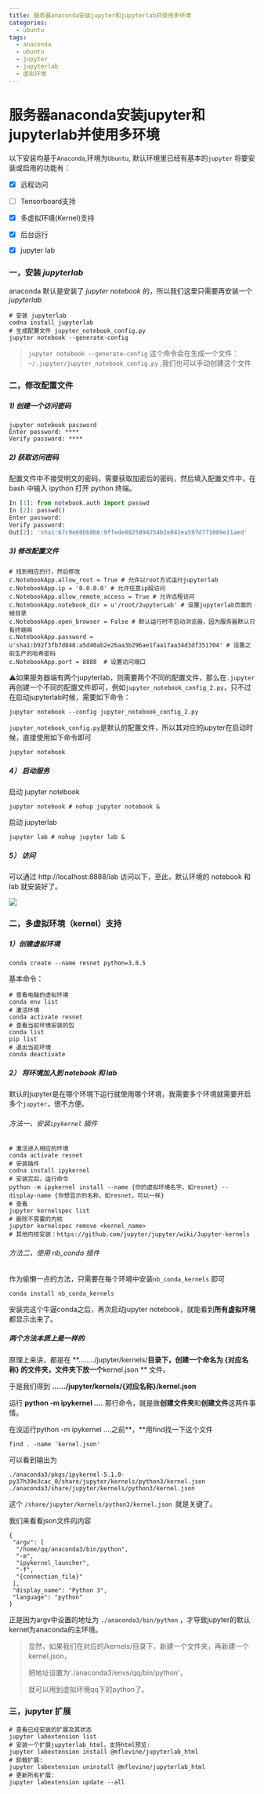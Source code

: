 ```yaml
---
title: 服务器anaconda安装jupyter和jupyterlab并使用多环境
categories:
  - ubuntu
tags:
  - anaconda
  - ubuntu
  - jupyter
  - jupyterlab
  - 虚拟环境
---
```


# 服务器anaconda安装jupyter和jupyterlab并使用多环境

以下安装均基于`Anaconda`,环境为`Ubuntu`, 默认环境里已经有基本的`jupyter`
将要安装或启用的功能有：

- [x] 远程访问

- [ ] Tensorboard支持

- [x] 多虚拟环境(Kernel)支持

- [x] 后台运行

- [x] jupyter lab

### 一，安装 *jupyterlab*

anaconda 默认是安装了 *jupyter notebook* 的，所以我们这里只需要再安装一个 *jupyterlab*

```shell
# 安装 jupyterlab
codna install jupyterlab
# 生成配置文件 jupyter_notebook_config.py
jupyter notebook --generate-config

```

> `jupyter notebook --generate-config`  这个命令会在生成一个文件： `~/.jupyter/jupyter_notebook_config.py` ,我们也可以手动创建这个文件

### 二，修改配置文件

##### 1) 创建一个访问密码

```shell
jupyter notebook password
Enter password: ****
Verify password: ****
```

##### 2) 获取访问密码

配置文件中不接受明文的密码，需要获取加密后的密码，然后填入配置文件中，在 bash 中输入 ipython 打开 python 终端。

```python
In [1]: from notebook.auth import passwd
In [2]: passwd()
Enter password:
Verify password:
Out[2]: 'sha1:67c9e60bb8b6:9ffede0825894254b2e042ea597d771089e11aed'
```

##### 3) 修改配置文件

```shell
# 找到相应的行，然后修改
c.NotebookApp.allow_root = True # 允许以root方式运行jupyterlab
c.NotebookApp.ip = '0.0.0.0' # 允许任意ip段访问
c.NotebookApp.allow_remote_access = True # 允许远程访问
c.NotebookApp.notebook_dir = u'/root/JupyterLab' # 设置jupyterlab页面的根目录
c.NotebookApp.open_browser = False # 默认运行时不启动浏览器，因为服务器默认只有终端嘛
c.NotebookApp.password = u'sha1:b92f3fb7d848:a5d40ab2e26aa3b296ae1faa17aa34d3df351704' # 设置之前生产的哈希密码
c.NotebookApp.port = 8888  # 设置访问端口
```

⚠️如果服务器端有两个jupyterlab，则需要两个不同的配置文件，那么在`.jupyter`再创建一个不同的配置文件即可，例如`jupyter_notebook_config_2.py`，只不过在启动jupyterlab时候，需要如下命令：

```shell
jupyter notebook --config jupyter_notebook_config_2.py
```

`jupyter_notebook_config.py`是默认的配置文件，所以其对应的jupyter在启动时候，直接使用如下命令即可

```shell
jupyter notebook
```

##### 4） 启动服务

启动 jupyter notebook

`jupyter notebook # nohup jupyter notebook &` 

启动 jupyterlab

`jupyter lab # nohup jupyter lab &`

##### 5） 访问

可以通过 http://localhost:8888/lab 访问以下，至此，默认环境的 notebook 和 lab 就安装好了。

![](https://cdn.jsdelivr.net/gh/max-pjb.github.io/public/img/image-20210210185615240.png)

### 二，多虚拟环境（kernel）支持

##### 1）创建虚拟环境

`conda create --name resnet python=3.8.5`

基本命令：

```shell
# 查看电脑的虚拟环境
conda env list
# 激活环境
conda activate resnet
# 查看当前环境安装的包
conda list
pip list
# 退出当前环境
conda deactivate
```

##### 2） 将环境加入到 notebook 和 lab

默认的jupyter是在哪个环境下运行就使用哪个环境，我需要多个环境就需要开启多个`jupyter`，很不方便。

###### 方法一，安装`ipykernel` 插件

```shell
# 激活进入相应的环境
conda activate resnet
# 安装插件
codna install ipykernel
# 安装完后，运行命令
python -m ipykernel install --name {你的虚拟环境名字，如resnet} --display-name {你想显示的名称，如resnet，可以一样}
# 查看
jupyter kernelspec list
# 删除不需要的内核
jupyter kernelspec remove <kernel_name>
# 其他内核安装：https://github.com/jupyter/jupyter/wiki/Jupyter-kernels
```

###### 方法二，使用 nb_conda 插件

作为偷懒一点的方法，只需要在每个环境中安装`nb_conda_kernels` 即可

```shell
conda install nb_conda_kernels
```

 安装完这个牛逼conda之后，再次启动jupyter notebook，就能看到**所有虚拟环境**都显示出来了。

##### 两个方法本质上是一样的

原理上来讲，都是在 **......../jupyter/kernels/**目录下，创建一个命名为 **{对应名称}** 的文件夹，文件夹下放一个**kernel.json ** 文件。

于是我们得到 **....../jupyter/kernels/{对应名称}/kernel.json**

运行 **python -m ipykernel ....**  那行命令，就是做**创建文件夹**和**创建文件**这两件事情。

在没运行python -m ipykernel ....之前**，**用find找一下这个文件

```shell
find . -name 'kernel.json'
```

可以看到输出为

```shell
./anaconda3/pkgs/ipykernel-5.1.0-py37h39e3cac_0/share/jupyter/kernels/python3/kernel.json
./anaconda3/share/jupyter/kernels/python3/kernel.json
```

这个 `/share/jupyter/kernels/python3/kernel.json `就是关键了。

我们来看看json文件的内容

```shell
{
 "argv": [
  "/home/qq/anaconda3/bin/python",
  "-m",
  "ipykernel_launcher",
  "-f",
  "{connection_file}"
 ],
 "display_name": "Python 3",
 "language": "python"
}
```

正是因为argv中设置的地址为 `./anaconda3/bin/python` ，才导致jupyter的默认kernel为anaconda的主环境。

> 显然，如果我们在对应的/kernels/目录下，新建一个文件夹，再新建一个kernel.json，
>
> 把地址设置为'./anaconda3/envs/qq/bin/python'，
>
> 就可以用到虚拟环境qq下的python了。

### 三，jupyter 扩展

```shell
# 查看已经安装的扩展及其状态
jupyter labextension list
# 安装一个扩展jupyterlab_html，支持html预览:
jupyter labextension install @mflevine/jupyterlab_html
# 卸载扩展:
jupyter labextension uninstall @mflevine/jupyterlab_html
# 更新所有扩展:
jupyter labextension update --all
```

